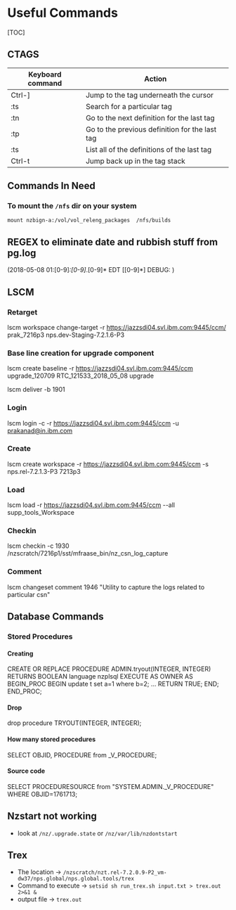 # Useful Commands

[TOC]

## CTAGS

Keyboard command | Action |
---|--|
Ctrl-] | Jump to the tag underneath the cursor|
:ts <tag> <RET> | Search for a particular tag |
:tn | Go to the next definition for the last tag |
:tp | Go to the previous definition for the last tag|
:ts | List all of the definitions of the last tag|
Ctrl-t | Jump back up in the tag stack|

## Commands In Need

### To mount the `/nfs` dir on your system

```mount nzbign-a:/vol/vol_releng_packages  /nfs/builds```

## REGEX to eliminate date and rubbish stuff from pg.log

(2018-05-08 01:[0-9]*:[0-9]*.[0-9]* EDT \[[0-9]*\]  DEBUG:  )

## LSCM

### Retarget

lscm workspace change-target -r https://jazzsdi04.svl.ibm.com:9445/ccm/ prak_7216p3 nps.dev-Staging-7.2.1.6-P3

### Base line creation for upgrade component

lscm create baseline -r https://jazzsdi04.svl.ibm.com:9445/ccm  upgrade_120709 RTC_121533_2018_05_08 upgrade

lscm deliver -b 1901

### Login

lscm login -c -r https://jazzsdi04.svl.ibm.com:9445/ccm -u prakanad@in.ibm.com

### Create 

lscm create workspace -r https://jazzsdi04.svl.ibm.com:9445/ccm -s nps.rel-7.2.1.3-P3 7213p3

### Load

lscm load -r https://jazzsdi04.svl.ibm.com:9445/ccm --all supp_tools_Workspace

### Checkin

lscm checkin -c 1930 /nzscratch/7216p1/sst/mfraase_bin/nz_csn_log_capture

### Comment

lscm changeset comment 1946 "Utility to capture the logs related to particular csn"

## Database Commands

### Stored Procedures

#### Creating

CREATE OR REPLACE PROCEDURE ADMIN.tryout(INTEGER, INTEGER) RETURNS BOOLEAN language nzplsql  EXECUTE AS OWNER  AS BEGIN_PROC BEGIN
update t set a=1 where b=2;
...
RETURN TRUE; END; END_PROC;

#### Drop

drop procedure TRYOUT(INTEGER, INTEGER);

#### How many stored procedures

SELECT OBJID, PROCEDURE from _V_PROCEDURE;

#### Source code

SELECT PROCEDURESOURCE from "SYSTEM.ADMIN._V_PROCEDURE" WHERE OBJID=1761713;

## Nzstart not working

* look at `/nz/.upgrade.state` or `/nz/var/lib/nzdontstart`

## Trex

* The location -> `/nzscratch/nzt.rel-7.2.0.9-P2_vm-dw37/nps.global/nps.global.tools/trex`
* Command to execute -> `setsid sh run_trex.sh input.txt > trex.out 2>&1 &`
* output file -> `trex.out`